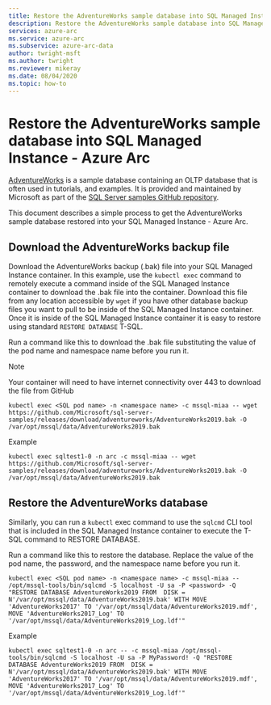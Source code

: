 ```yaml
---
title: Restore the AdventureWorks sample database into SQL Managed Instance
description: Restore the AdventureWorks sample database into SQL Managed Instance
services: azure-arc
ms.service: azure-arc
ms.subservice: azure-arc-data
author: twright-msft
ms.author: twright
ms.reviewer: mikeray
ms.date: 08/04/2020
ms.topic: how-to
---
```


# Restore the AdventureWorks sample database into SQL Managed Instance - Azure Arc

[AdventureWorks](/sql/samples/adventureworks-install-configure?view=sql-server-ver15&tabs=tsql&preserve-view=true) is a sample database containing an OLTP database that is often used in tutorials, and examples. It is provided and maintained by Microsoft as part of the [SQL Server samples GitHub repository](https://github.com/microsoft/sql-server-samples/tree/master/samples/databases).

This document describes a simple process to get the AdventureWorks sample database restored into your SQL Managed Instance - Azure Arc.

## Download the AdventureWorks backup file

Download the AdventureWorks backup (.bak) file into your SQL Managed Instance container. In this example, use the `kubectl exec` command to remotely execute a command inside of the SQL Managed Instance container to download the .bak file into the container. Download this file from any location accessible by `wget` if you have other database backup files you want to pull to be inside of the SQL Managed Instance container. Once it is inside of the SQL Managed Instance container it is easy to restore using standard `RESTORE DATABASE` T-SQL.

Run a command like this to download the .bak file substituting the value of the pod name and namespace name before you run it.
> [!NOTE]
>  Your container will need to have internet connectivity over 443 to download the file from GitHub

```console
kubectl exec <SQL pod name> -n <namespace name> -c mssql-miaa -- wget https://github.com/Microsoft/sql-server-samples/releases/download/adventureworks/AdventureWorks2019.bak -O /var/opt/mssql/data/AdventureWorks2019.bak
```

Example

```console
kubectl exec sqltest1-0 -n arc -c mssql-miaa -- wget https://github.com/Microsoft/sql-server-samples/releases/download/adventureworks/AdventureWorks2019.bak -O /var/opt/mssql/data/AdventureWorks2019.bak
```

## Restore the AdventureWorks database

Similarly, you can run a `kubectl` exec command to use the `sqlcmd` CLI tool that is included in the SQL Managed Instance container to execute the T-SQL command to RESTORE DATABASE.

Run a command like this to restore the database. Replace the value of the pod name, the password, and the namespace name before you run it.

```console
kubectl exec <SQL pod name> -n <namespace name> -c mssql-miaa -- /opt/mssql-tools/bin/sqlcmd -S localhost -U sa -P <password> -Q "RESTORE DATABASE AdventureWorks2019 FROM  DISK = N'/var/opt/mssql/data/AdventureWorks2019.bak' WITH MOVE 'AdventureWorks2017' TO '/var/opt/mssql/data/AdventureWorks2019.mdf', MOVE 'AdventureWorks2017_Log' TO '/var/opt/mssql/data/AdventureWorks2019_Log.ldf'"
```
Example

```console
kubectl exec sqltest1-0 -n arc -- -c mssql-miaa /opt/mssql-tools/bin/sqlcmd -S localhost -U sa -P MyPassword! -Q "RESTORE DATABASE AdventureWorks2019 FROM  DISK = N'/var/opt/mssql/data/AdventureWorks2019.bak' WITH MOVE 'AdventureWorks2017' TO '/var/opt/mssql/data/AdventureWorks2019.mdf', MOVE 'AdventureWorks2017_Log' TO '/var/opt/mssql/data/AdventureWorks2019_Log.ldf'"
```
